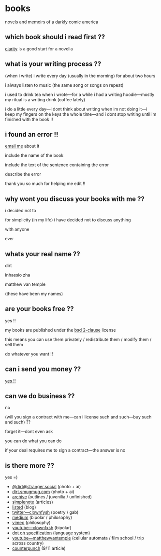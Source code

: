 # books

novels and memoirs of a darkly comic america

## which book should i read first ??

[clarity](https://github.com/triangledirt/books/blob/main/Clarity%3B%29.md) is a good start for a novella

## what is your writing process ??

(when i write) i write every day (usually in the morning) for about two hours

i always listen to music (the same song or songs on repeat)

i used to drink tea when i wrote—for a while i had a writing hoodie—mostly my ritual is a writing drink (coffee lately)

i do a little every day—i dont think about writing when im not doing it—i keep my fingers on the keys the whole time—and i dont stop writing until im finished with the book !!

## i found an error !!

[email me](mailto:dirt@fastmail.com) about it

include the name of the book

include the text of the sentence containing the error

describe the error

thank you so much for helping me edit !!

## why wont you discuss your books with me ??

i decided not to

for simplicity (in my life) i have decided not to discuss anything

with anyone

ever

## whats your real name ??

dirt

inhaesio zha

matthew van temple

(these have been my names)

## are your books free ??

yes !!

my books are published under the [bsd 2-clause](https://github.com/triangledirt/books/blob/main/LICENSE) license

this means you can use them privately / redistribute them / modify them / sell them

do whatever you want !!

## can i send you money ??

[yes !!](https://cash.app/$triangledirt)

## can we do business ??

no

(will you sign a contract with me—can i license such and such—buy such and such) ??

forget it—dont even ask

you can do what you can do

if your deal requires me to sign a contract—the answer is no

## is there more ??

yes =)

- [@dirt@stranger.social](https://stranger.social/@dirt) (photo + ai)
- [dirt.smugmug.com](https://dirt.smugmug.com) (photo + ai)
- [archive](http://archive.dirt.fastmail.com.user.fm/) (outlines / juvenilia / unfinished)
- [simplenote](http://simp.ly/publish/gNFgMD) (articles)
- [listed](https://listed.to/@triangledirt) (blog)
- [twitter—clownfysh](https://twitter.com/clownfysh) (poetry / gab)
- [medium](https://medium.com/@deadnovelist) (bipolar / philosophy)
- [vimeo](https://vimeo.com/deadnovelist) (philosophy)
- [youtube—clownfxsh](https://m.youtube.com/user/clownfxsh/videos) (bipolar)
- [dot oh specification](https://docs.google.com/document/d/18vFDRfgUui8Ye0jJJd3lm088-3u8hnQbBrwKEp6vatM/mobilebasic?authkey=CNub6MEH&hl=en) (language system)
- [youtube—matthewvantemple](https://m.youtube.com/user/matthewvantemple/videos) (cellular automata / film school / trip across country)
- [counterpunch](https://www.counterpunch.org/2001/10/09/marginalization-and-terror/) (9/11 article)
